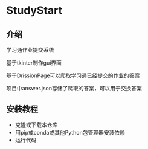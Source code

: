 # StudyStart

## 介绍
学习通作业提交系统

基于tkinter制作gui界面

基于DrissionPage可以爬取学习通已经提交的作业的答案

项目中answer.json存储了爬取的答案，可以用于交换答案


## 安装教程
- 克隆或下载本仓库
- 用pip或conda或其他Python包管理器安装依赖
- 运行代码
